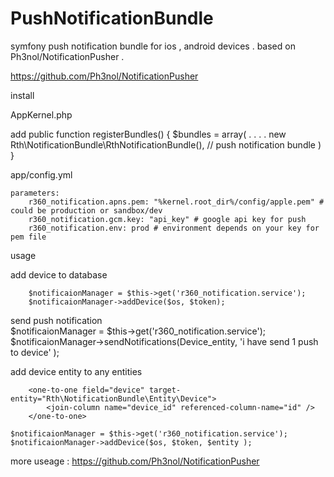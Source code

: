 # PushNotificationBundle
symfony push notification bundle for ios , android devices . based on Ph3nol/NotificationPusher .

https://github.com/Ph3nol/NotificationPusher

install


AppKernel.php

add 
public function registerBundles()
    {
        $bundles = array(
		.
		.
		.
		.
		new Rth\NotificationBundle\RthNotificationBundle(), // push notification bundle
		)
	}

app/config.yml

	parameters:    
		r360_notification.apns.pem: "%kernel.root_dir%/config/apple.pem" # could be production or sandbox/dev 
		r360_notification.gcm.key: "api_key" # google api key for push 
		r360_notification.env: prod # environment depends on your key for pem file 
		
		
		
		
usage

add device to database

		$notificaionManager = $this->get('r360_notification.service');
        $notificaionManager->addDevice($os, $token);
		
send push notification		
		$notificaionManager = $this->get('r360_notification.service');
        $notificaionManager->sendNotifications(Device_entity, 'i have send 1 push to device' );
		
		
add device entity to any entities 

		<one-to-one field="device" target-entity="Rth\NotificationBundle\Entity\Device">
            <join-column name="device_id" referenced-column-name="id" />     
        </one-to-one>     	

	$notificaionManager = $this->get('r360_notification.service');
    $notificaionManager->addDevice($os, $token, $entity );	

more useage :
		https://github.com/Ph3nol/NotificationPusher